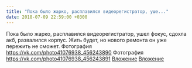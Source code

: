 ```yaml
---
title: "Пока было жарко, расплавился видеорегистратор, уше..."
date: 2018-07-09 22:59:00 +0300
---
```


Пока было жарко, расплавился видеорегистратор, ушел фокус, сдохла акб, развалился корпус. Жить будет, но нового ремонта он уже пережить не сможет.
Фотография
<a class="vk-attach" href="https://vk.com/photo41076938_456243890">https://vk.com/photo41076938_456243890</a>
Фотография
<a class="vk-attach" href="https://vk.com/photo41076938_456243891">https://vk.com/photo41076938_456243891</a>
<a class="vk-attach" href="https://vk.com/photo41076938_456243890">Вложение</a>
<a class="vk-attach" href="https://vk.com/photo41076938_456243891">Вложение</a>
